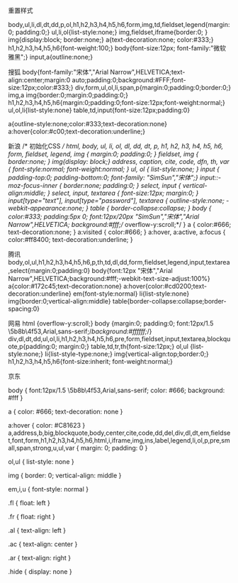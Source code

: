 重置样式 

body,ul,li,dl,dt,dd,p,ol,h1,h2,h3,h4,h5,h6,form,img,td,fieldset,legend{margin:0; padding:0;}
ul,li,ol{list-style:none;}
img,fieldset,iframe{border:0; }
img{display:block; border:none;}
a{text-decoration:none; color:#333;}
h1,h2,h3,h4,h5,h6{font-weight:100;}
body{font-size:12px; font-family:"微软雅黑";}
input,a{outline:none;}






搜狐
body{font-family:"宋体","Arial Narrow",HELVETICA;text-align:center;margin:0 auto;padding:0;background:#FFF;font-size:12px;color:#333;}
div,form,ul,ol,li,span,p{margin:0;padding:0;border:0;}
img,a img{border:0;margin:0;padding:0;}
h1,h2,h3,h4,h5,h6{margin:0;padding:0;font-size:12px;font-weight:normal;}
ul,ol,li{list-style:none}
table,td,input{font-size:12px;padding:0}

a{outline-style:none;color:#333;text-decoration:none}
a:hover{color:#c00;text-decoration:underline;}



新浪
 /* 初始化CSS */
        html, body, ul, li, ol, dl, dd, dt, p, h1, h2, h3, h4, h5, h6, form, fieldset, legend, img { margin:0; padding:0; }
        fieldset, img { border:none; }
        img{display: block;}
        address, caption, cite, code, dfn, th, var { font-style:normal; font-weight:normal; }
        ul, ol { list-style:none; }
        input { padding-top:0; padding-bottom:0; font-family: "SimSun","宋体";}
        input::-moz-focus-inner { border:none; padding:0; }
        select, input { vertical-align:middle; }
        select, input, textarea { font-size:12px; margin:0; }
        input[type="text"], input[type="password"], textarea { outline-style:none; -webkit-appearance:none; }
        table { border-collapse:collapse; }
        body { color:#333; padding:5px 0; font:12px/20px "SimSun","宋体","Arial Narrow",HELVETICA; background:#fff;/* overflow-y:scroll;*/ }
        a { color:#666; text-decoration:none; }
        a:visited { color:#666; }
        a:hover, a:active, a:focus { color:#ff8400; text-decoration:underline; }



腾讯
body,ol,ul,h1,h2,h3,h4,h5,h6,p,th,td,dl,dd,form,fieldset,legend,input,textarea,select{margin:0;padding:0}
body{font:12px "宋体","Arial Narrow",HELVETICA;background:#fff;-webkit-text-size-adjust:100%}
a{color:#172c45;text-decoration:none}
a:hover{color:#cd0200;text-decoration:underline}
em{font-style:normal}
li{list-style:none}
img{border:0;vertical-align:middle}
table{border-collapse:collapse;border-spacing:0}

网易
html {overflow-y:scroll;}
body {margin:0; padding:0; font:12px/1.5 \5b8b\4f53,Arial,sans-serif;/*background:#ffffff;*/}
div,dl,dt,dd,ul,ol,li,h1,h2,h3,h4,h5,h6,pre,form,fieldset,input,textarea,blockquote,p{padding:0; margin:0;}
table,td,tr,th{font-size:12px;}
ol,ul {list-style:none;}
li{list-style-type:none;}
img{vertical-align:top;border:0;}
h1,h2,h3,h4,h5,h6{font-size:inherit; font-weight:normal;}


京东

body {
	font:12px/1.5 \5b8b\4f53,Arial,sans-serif;
	color: #666;
	background: #fff
}

a {
	color: #666;
	text-decoration: none
}

a:hover {
	color: #C81623
}
a,address,b,big,blockquote,body,center,cite,code,dd,del,div,dl,dt,em,fieldset,font,form,h1,h2,h3,h4,h5,h6,html,i,iframe,img,ins,label,legend,li,ol,p,pre,small,span,strong,u,ul,var {
	margin: 0;
	padding: 0
}


ol,ul {
	list-style: none
}

img {
	border: 0;
	vertical-align: middle
}

em,i,u {
	font-style: normal
}

.fl {
	float: left
}

.fr {
	float: right
}

.al {
	text-align: left
}

.ac {
	text-align: center
}

.ar {
	text-align: right
}

.hide {
	display: none
}


